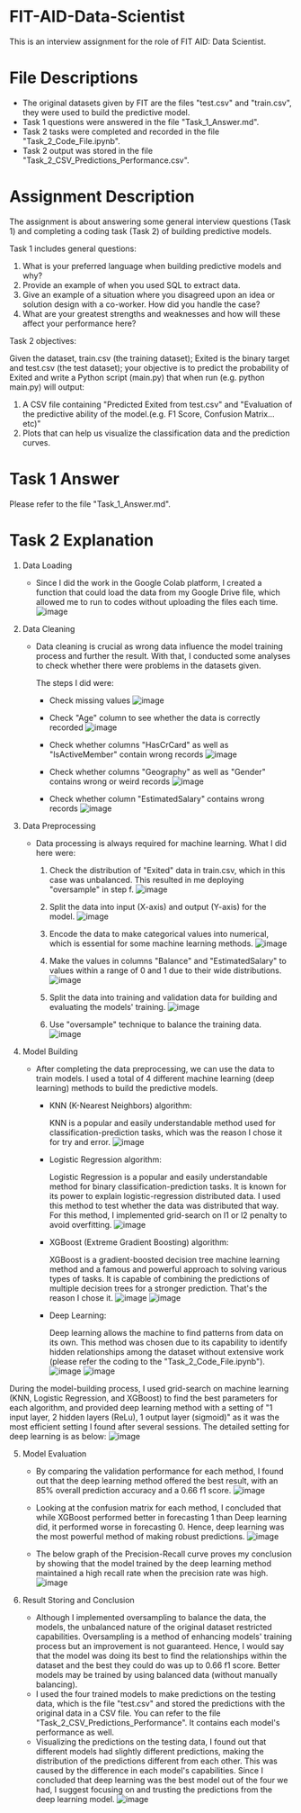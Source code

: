# FIT-AID-Data-Scientist
This is an interview assignment for the role of FIT AID: Data Scientist.

# File Descriptions
* The original datasets given by FIT are the files "test.csv" and "train.csv", they were used to build the predictive model.
* Task 1 questions were answered in the file "Task_1_Answer.md".
* Task 2 tasks were completed and recorded in the file "Task_2_Code_File.ipynb".
* Task 2 output was stored in the file "Task_2_CSV_Predictions_Performance.csv".

# Assignment Description
The assignment is about answering some general interview questions (Task 1) and completing a coding task (Task 2) of building predictive models.

Task 1 includes general questions:
1. What is your preferred language when building predictive models and why?
2. Provide an example of when you used SQL to extract data.
3. Give an example of a situation where you disagreed upon an idea or solution design with a co-worker.  How did you handle the case?
4. What are your greatest strengths and weaknesses and how will these affect your performance here?

Task 2 objectives:

Given the dataset, train.csv (the training dataset); Exited is the binary target and test.csv (the test dataset);
your objective is to predict the probability of Exited and write a Python script (main.py) that when run (e.g. python main.py) will output:
1. A CSV file containing "Predicted Exited from test.csv" and "Evaluation of the predictive ability of the model.(e.g. F1 Score, Confusion Matrix…etc)"
2. Plots that can help us visualize the classification data and the prediction curves.

# Task 1 Answer
Please refer to the file "Task_1_Answer.md".

# Task 2 Explanation
1. Data Loading
   * Since I did the work in the Google Colab platform, I created a function that could load the data from my Google Drive file, which allowed me to run to codes without uploading the files each time.
     ![image](https://github.com/PingYenC/FIT-AID-Data-Scientist/assets/164700831/3de72e74-0b1b-4c03-9aa6-b86222814c77)

2. Data Cleaning
   * Data cleaning is crucial as wrong data influence the model training process and further the result. With that, I conducted some analyses to check whether there were problems in the datasets given.

     The steps I did were:
       * Check missing values ![image](https://github.com/PingYenC/FIT-AID-Data-Scientist/assets/164700831/6be62fcf-5bba-4c05-a0bb-4de00ddf0029)
         
       * Check "Age" column to see whether the data is correctly recorded ![image](https://github.com/PingYenC/FIT-AID-Data-Scientist/assets/164700831/68a7f545-b1c6-427f-aff2-0e27572ba8b8)
         
       * Check whether columns "HasCrCard" as well as "IsActiveMember" contain wrong records ![image](https://github.com/PingYenC/FIT-AID-Data-Scientist/assets/164700831/f2e68e61-36b6-42f8-8dbb-667582eafce4)
    
       * Check whether columns "Geography" as well as "Gender" contains wrong or weird records ![image](https://github.com/PingYenC/FIT-AID-Data-Scientist/assets/164700831/a24bf7f5-a452-493d-a609-0e26f3ba05a8)
    
       * Check whether column "EstimatedSalary" contains wrong records ![image](https://github.com/PingYenC/FIT-AID-Data-Scientist/assets/164700831/e873c6b2-9fb8-4fd1-b421-9be7b6091cdb)

3. Data Preprocessing
   * Data processing is always required for machine learning. What I did here were:
     1. Check the distribution of "Exited" data in train.csv, which in this case was unbalanced. This resulted in me deploying "oversample" in step f. ![image](https://github.com/PingYenC/FIT-AID-Data-Scientist/assets/164700831/280614dc-4299-44bd-ac8b-eabde6b015de)
        
     2. Split the data into input (X-axis) and output (Y-axis) for the model. ![image](https://github.com/PingYenC/FIT-AID-Data-Scientist/assets/164700831/8c7b176a-a2d3-4b33-bf63-819954dabec0)
    
     3. Encode the data to make categorical values into numerical, which is essential for some machine learning methods. ![image](https://github.com/PingYenC/FIT-AID-Data-Scientist/assets/164700831/40ff991f-c056-4a93-9a05-a55a6cbbef05)
    
     4. Make the values in columns "Balance" and "EstimatedSalary" to values within a range of 0 and 1 due to their wide distributions. ![image](https://github.com/PingYenC/FIT-AID-Data-Scientist/assets/164700831/89d555af-ba0a-4807-a95a-146f21c1ea8d)
    
     5. Split the data into training and validation data for building and evaluating the models' training. ![image](https://github.com/PingYenC/FIT-AID-Data-Scientist/assets/164700831/9e6a045c-d520-4999-86ee-890eb957a21d)
    
     6. Use "oversample" technique to balance the training data. ![image](https://github.com/PingYenC/FIT-AID-Data-Scientist/assets/164700831/470b28fc-c9b1-43bb-939a-91ebd025abbf)

4. Model Building
   * After completing the data preprocessing, we can use the data to train models. I used a total of 4 different machine learning (deep learning) methods to build the predictive models.
     - KNN (K-Nearest Neighbors) algorithm:
    
       KNN is a popular and easily understandable method used for classification-prediction tasks, which was the reason I chose it for try and error. ![image](https://github.com/PingYenC/FIT-AID-Data-Scientist/assets/164700831/6a66ecf2-73cf-4b97-82af-a5809b4a4495)
    
     - Logistic Regression algorithm:
    
       Logistic Regression is a popular and easily understandable method for binary classification-prediction tasks. It is known for its power to explain logistic-regression distributed data. I used this method to test whether the data was distributed that way. For this method, I implemented grid-search on l1 or l2 penalty to avoid overfitting. ![image](https://github.com/PingYenC/FIT-AID-Data-Scientist/assets/164700831/0b355d13-3320-4433-b4df-957ab1a85862)

    
     - XGBoost (Extreme Gradient Boosting) algorithm:

       XGBoost is a gradient-boosted decision tree machine learning method and a famous and powerful approach to solving various types of tasks. It is capable of combining the predictions of multiple decision trees for a stronger prediction. That's the reason I chose it. ![image](https://github.com/PingYenC/FIT-AID-Data-Scientist/assets/164700831/36f9cd22-d1e3-4b69-964f-eaf4d09935d1) ![image](https://github.com/PingYenC/FIT-AID-Data-Scientist/assets/164700831/263c6725-1119-4063-a9bb-9de19536ea71)

     - Deep Learning:
    
       Deep learning allows the machine to find patterns from data on its own. This method was chosen due to its capability to identify hidden relationships among the dataset without extensive work (please refer the coding to the "Task_2_Code_File.ipynb"). ![image](https://github.com/PingYenC/FIT-AID-Data-Scientist/assets/164700831/962c98cb-4fa9-4355-9ee6-f10c4144340f)
 ![image](https://github.com/PingYenC/FIT-AID-Data-Scientist/assets/164700831/59bac517-2318-453b-bcfa-8b4f1d8c67a7)


During the model-building process, I used grid-search on machine learning (KNN, Logistic Regression, and XGBoost) to find the best parameters for each algorithm, and provided deep learning method with a setting of "1 input layer, 2 hidden layers (ReLu), 1 output layer (sigmoid)" as it was the most efficient setting I found after several sessions. The detailed setting for deep learning is as below: ![image](https://github.com/PingYenC/FIT-AID-Data-Scientist/assets/164700831/cf17e5a2-826d-4238-b844-fba38fd7b72a)

       
5. Model Evaluation
   * By comparing the validation performance for each method, I found out that the deep learning method offered the best result, with an 85% overall prediction accuracy and a 0.66 f1 score.
     ![image](https://github.com/PingYenC/FIT-AID-Data-Scientist/assets/164700831/e4a3cda7-d08e-4109-a3a2-8f740374f65d)


   * Looking at the confusion matrix for each method, I concluded that while XGBoost performed better in forecasting 1 than Deep learning did, it performed worse in forecasting 0. Hence, deep learning was the most powerful method of making robust predictions. ![image](https://github.com/PingYenC/FIT-AID-Data-Scientist/assets/164700831/e1e4e116-7d93-4af1-ab08-98e7421b5329)

  
   * The below graph of the Precision-Recall curve proves my conclusion by showing that the model trained by the deep learning method maintained a high recall rate when the precision rate was high. ![image](https://github.com/PingYenC/FIT-AID-Data-Scientist/assets/164700831/9114087e-435b-4599-9420-b591a84f47f4)


6. Result Storing and Conclusion
   * Although I implemented oversampling to balance the data, the models, the unbalanced nature of the original dataset restricted capabilities. Oversampling is a method of enhancing models' training process but an improvement is not guaranteed. Hence, I would say that the model was doing its best to find the relationships within the dataset and the best they could do was up to 0.66 f1 score. Better models may be trained by using balanced data (without manually balancing).
   * I used the four trained models to make predictions on the testing data, which is the file "test.csv" and stored the predictions with the original data in a CSV file. You can refer to the file "Task_2_CSV_Predictions_Performance". It contains each model's performance as well.
   * Visualizing the predictions on the testing data, I found out that different models had slightly different predictions, making the distribution of the predictions different from each other. This was caused by the difference in each model's capabilities. Since I concluded that deep learning was the best model out of the four we had, I suggest focusing on and trusting the predictions from the deep learning model. ![image](https://github.com/PingYenC/FIT-AID-Data-Scientist/assets/164700831/57ce2357-5b8b-4b5c-81be-b63a6944c358)

